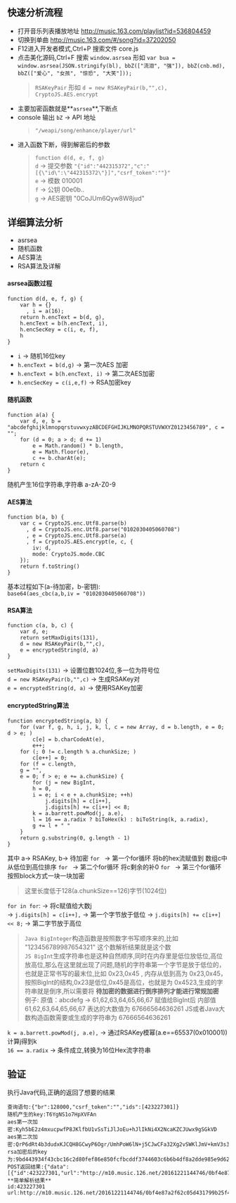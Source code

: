 ## 快速分析流程
- 打开音乐列表播放地址 http://music.163.com/playlist?id=536804459
- 切换到单曲 http://music.163.com/#/song?id=37202050
- F12进入开发者模式,Ctrl+P 搜索文件 core.js
- 点击美化源码,Ctrl+F 搜索 `window.asrsea` 形如  `var bua = window.asrsea(JSON.stringify(bl), bbZ(["流泪", "强"]), bbZ(cnb.md), bbZ(["爱心", "女孩", "惊恐", "大笑"]));`
	> `RSAKeyPair` 形如 `d = new RSAKeyPair(b,"",c),`  
	> `CryptoJS.AES.encrypt`  
- 主要加密函数就是**`asrsea`**,下断点 
- console 输出 `bZ` -> API 地址
	> `"/weapi/song/enhance/player/url"`
- 进入函数下断，得到解密后的参数 
	> `function d(d, e, f, g)`  
	> `d` -> 提交参数  `"{"id":"442315372","c":"[{\"id\":\"442315372\"}]","csrf_token":""}"`  
	> `e` -> 模数 010001  
	> `f` -> 公钥 00e0b..  
	> `g` -> AES密钥 "0CoJUm6Qyw8W8jud"

## 详细算法分析
- asrsea
- 随机函数
- AES算法
- RSA算法及详解

#### asrsea函数过程
```
function d(d, e, f, g) {
    var h = {}
      , i = a(16);
    return h.encText = b(d, g),
    h.encText = b(h.encText, i),
    h.encSecKey = c(i, e, f),
    h
}
```

- `i` -> 随机16位key  
- `h.encText = b(d,g)` -> 第一次AES 加密  
- `h.encText = b(h.encText, i)` -> 第二次AES加密  
- `h.encSecKey = c(i,e,f)` -> RSA加密key  

#### 随机函数
```
function a(a) {
    var d, e, b = "abcdefghijklmnopqrstuvwxyzABCDEFGHIJKLMNOPQRSTUVWXYZ0123456789", c = "";
    for (d = 0; a > d; d += 1)
        e = Math.random() * b.length,
        e = Math.floor(e),
        c += b.charAt(e);
    return c
}
```

随机产生16位字符串,字符串 a-zA-Z0-9  


#### AES算法
```
function b(a, b) {
    var c = CryptoJS.enc.Utf8.parse(b)
      , d = CryptoJS.enc.Utf8.parse("0102030405060708")
      , e = CryptoJS.enc.Utf8.parse(a)
      , f = CryptoJS.AES.encrypt(e, c, {
        iv: d,
        mode: CryptoJS.mode.CBC
    });
    return f.toString()
}
```
基本过程如下(a-待加密，b-密钥):  
`base64(aes_cbc(a,b,iv = "0102030405060708"))`

#### RSA算法
```
function c(a, b, c) {
    var d, e;
    return setMaxDigits(131),
    d = new RSAKeyPair(b,"",c),
    e = encryptedString(d, a)
}
```
`setMaxDigits(131)` -> 设置位数1024位,多一位为符号位  
`d = new RSAKeyPair(b,"",c)` -> 生成RSAKey对  
`e = encryptedString(d, a)` -> 使用RSAKey加密

#### encryptedString算法
```
function encryptedString(a, b) {
    for (var f, g, h, i, j, k, l, c = new Array, d = b.length, e = 0; d > e; )
        c[e] = b.charCodeAt(e),
        e++;
    for (; 0 != c.length % a.chunkSize; )
        c[e++] = 0;
    for (f = c.length,
    g = "",
    e = 0; f > e; e += a.chunkSize) {
        for (j = new BigInt,
        h = 0,
        i = e; i < e + a.chunkSize; ++h)
            j.digits[h] = c[i++],
            j.digits[h] += c[i++] << 8;
        k = a.barrett.powMod(j, a.e),
        l = 16 == a.radix ? biToHex(k) : biToString(k, a.radix),
        g += l + " "
    }
    return g.substring(0, g.length - 1)
}
```

其中 a-> RSAKey, b-> 待加密
`for ` -> 第一个for循环 将b的hex流赋值到 数组c中 从低位到高位排序
`for ` -> 第二个for循环 将c剩余的补0
`for ` -> 第三个for循环 按照block方式一块一块加密  
> 这里长度低于128(a.chunkSize==126)字节(1024位)

`for in for`:  -> 将c赋值给大数j  
-> `j.digits[h] = c[i++],` -> 第一个字节放于低位
-> `j.digits[h] += c[i++] << 8;` -> 第二字节放于高位
> `Java BigInteger`构造函数是按照数字书写顺序来的,比如 "123456789987654321" 这个数解析结果就是这个数  
> `JS BigInt`生成字符串也是这种自然顺序,同时在内存里是低位放低位,高位放高位,那么在这里就出现了问题,随机的字符串第一个字节是放于低位的，也就是正常书写的最末位,比如 0x23,0x45 , 内存从低到高为 0x23,0x45， 按照BigInt的结构,0x23是低位,0x45是高位，也就是为 0x4523,生成的字符串就是倒序,所以需要将 **待加密的数据进行倒序排列才能进行常规加密**  
> 例子: 原值：abcdefg -> 61,62,63,64,65,66,67
> 赋值给BigInt后 内部值 61,62,63,64,65,66,67 
> 表达的大数值为 67666564636261
> JS或者Java大数构造函数需要或生成的字符串为 67666564636261

`k = a.barrett.powMod(j, a.e),` -> 通过RSAKey模幂(a.e==65537(0x010001))计算j得到k  
`16 == a.radix` -> 条件成立,转换为16位Hex流字符串

## 验证

执行Java代码,正确的返回了想要的结果
```
查询语句:{"br":128000,"csrf_token":"","ids":[423227301]}
随机产生的key:T6YgNS1o7HpXVFAn
aes第一次加密:Kyh5bE2z4mxucpwfP8JKlfbU1vSsTiJlJoEu+hJlIkNi4X2NcaKZCJUwx9gSGkVD
aes第二次加密:QrP6dRt4b3dudxKJCQH8GCwyP6Ogr/UmhPoW6lN+j5CJwCFa32Xg2vSWKlJmV+kmV3s3isjAF9Ggs6atBCfBK9IDU2bcRWUjegnXA/B8HMc=
rsa加密后的key为:9bd443934f43cbc16c2d80fef86e850fcfbcddf3744603c6b6b4df8a2dde985e9d62c8c73669a09b7b4035fcbd781665c7553d86436e61b940e611547df5c2691b126fe50d17d0be13648274ce3a461082427adc6aee7166a4ccccc715dcde6be1aa7eb71ed5456de0f4a1adbdd982bd77dee43f9f23bfc1158ebb16e046eab8
POST返回结果:{"data":[{"id":423227301,"url":"http://m10.music.126.net/20161221144746/0bf4e87a2f62c05d431799b25f43997c/ymusic/fd70/1e49/bfec/e2f60e0b4b83de928df2971647ef7f4d.mp3","br":128000,"size":2861392,"md5":"e2f60e0b4b83de928df2971647ef7f4d","code":200,"expi":1200,"type":"mp3","gain":-2.95,"fee":0,"uf":null,"payed":0,"flag":0,"canExtend":false}],"code":200}
**简单解析结果**
id:423227301
url:http://m10.music.126.net/20161221144746/0bf4e87a2f62c05d431799b25f43997c/ymusic/fd70/1e49/bfec/e2f60e0b4b83de928df2971647ef7f4d.mp3
```